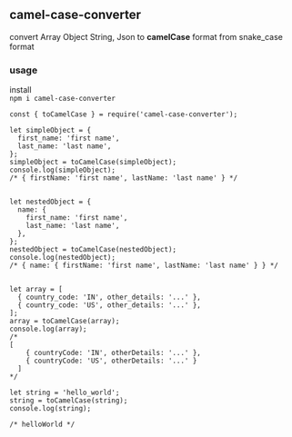 ## camel-case-converter

convert Array Object String, Json to **camelCase** format from snake_case format

### usage

install  
`npm i camel-case-converter `

```
const { toCamelCase } = require('camel-case-converter');

let simpleObject = {
  first_name: 'first name',
  last_name: 'last name',
};
simpleObject = toCamelCase(simpleObject);
console.log(simpleObject);
/* { firstName: 'first name', lastName: 'last name' } */


let nestedObject = {
  name: {
    first_name: 'first name',
    last_name: 'last name',
  },
};
nestedObject = toCamelCase(nestedObject);
console.log(nestedObject);
/* { name: { firstName: 'first name', lastName: 'last name' } } */


let array = [
  { country_code: 'IN', other_details: '...' },
  { country_code: 'US', other_details: '...' },
];
array = toCamelCase(array);
console.log(array);
/*
[
    { countryCode: 'IN', otherDetails: '...' },
    { countryCode: 'US', otherDetails: '...' }
  ]
*/

let string = 'hello_world';
string = toCamelCase(string);
console.log(string);

/* helloWorld */

```
